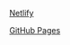[Netlify](https://horizontal-imagegallary.netlify.app/)

[GitHub Pages](https://meenalshekokar8.github.io/Horizontal-imagegallary.github.io/)
